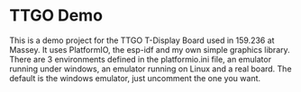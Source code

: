 # TTGO Demo
This is a demo project for the TTGO T-Display Board used in 159.236 at Massey.
It uses PlatformIO, the esp-idf and my own simple graphics library.
There are 3 environments defined in the platformio.ini file,
an emulator running under windows, an emulator running
on Linux and a real board. The default is the windows emulator, just uncomment the one you want.
